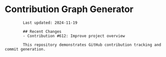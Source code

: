 # Contribution Graph Generator
            
            Last updated: 2024-11-19
            
            ## Recent Changes
            - Contribution #612: Improve project overview
            
            This repository demonstrates GitHub contribution tracking and commit generation.
        